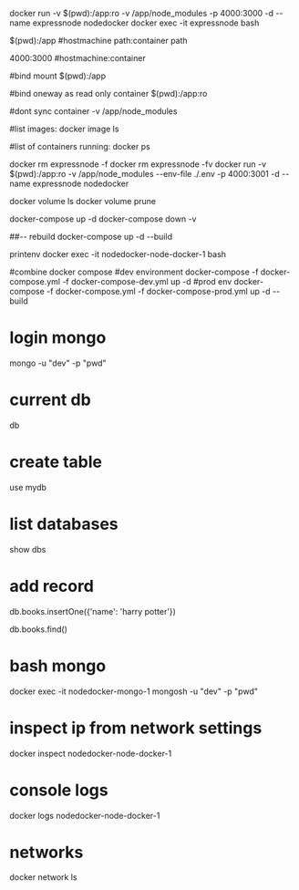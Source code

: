 docker run -v $(pwd):/app:ro -v /app/node_modules -p 4000:3000 -d --name expressnode nodedocker
docker exec -it expressnode bash     

$(pwd):/app
#hostmachine path:container path

4000:3000
#hostmachine:container


#bind mount
$(pwd):/app 

#bind oneway as read only container
$(pwd):/app:ro

#dont sync container
-v /app/node_modules

#list images:
docker image ls

#list of containers running:
docker ps


docker rm expressnode -f
docker rm expressnode -fv
docker run -v $(pwd):/app:ro -v /app/node_modules --env-file ./.env -p 4000:3001 -d --name expressnode nodedocker


docker volume ls
docker volume prune

docker-compose up -d
docker-compose down -v

##-- rebuild 
docker-compose up -d --build

printenv
docker exec -it nodedocker-node-docker-1 bash


 #combine docker compose
 #dev environment
 docker-compose -f docker-compose.yml -f docker-compose-dev.yml up -d
 #prod env
 docker-compose -f docker-compose.yml -f docker-compose-prod.yml up -d --build

# login mongo
 mongo -u "dev" -p "pwd"
 # current db
 db 
 
 # create table

 use mydb
 
 
 # list databases

 show dbs

 # add record
 db.books.insertOne({'name': 'harry potter'})


 db.books.find()

# bash mongo
 docker exec -it nodedocker-mongo-1 mongosh -u "dev" -p "pwd"

# inspect ip from network settings 
 docker inspect nodedocker-node-docker-1 

 # console logs

 docker logs nodedocker-node-docker-1 

 # networks

 docker network ls